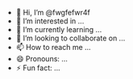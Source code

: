- 👋 Hi, I’m @fwgfefwr4f
- 👀 I’m interested in ...
- 🌱 I’m currently learning ...
- 💞️ I’m looking to collaborate on ...
- 📫 How to reach me ...
- 😄 Pronouns: ...
- ⚡ Fun fact: ...

<!---
fwgfefwr4f/fwgfefwr4f is a ✨ special ✨ repository because its `README.md` (this file) appears on your GitHub profile.
You can click the Preview link to take a look at your changes.
--->
